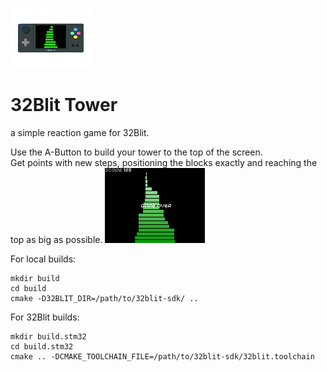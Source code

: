 ![](/assets/image.png)
# 32Blit Tower
a simple reaction game for 32Blit.

Use the A-Button to build your tower to the top of the screen.</BR>
Get points with new steps, positioning the blocks exactly and reaching the top as big as possible.
![](/assets/Tower0.bmp)

For local builds:
```
mkdir build
cd build
cmake -D32BLIT_DIR=/path/to/32blit-sdk/ ..
```

For 32Blit builds:
```
mkdir build.stm32
cd build.stm32
cmake .. -DCMAKE_TOOLCHAIN_FILE=/path/to/32blit-sdk/32blit.toolchain

```

